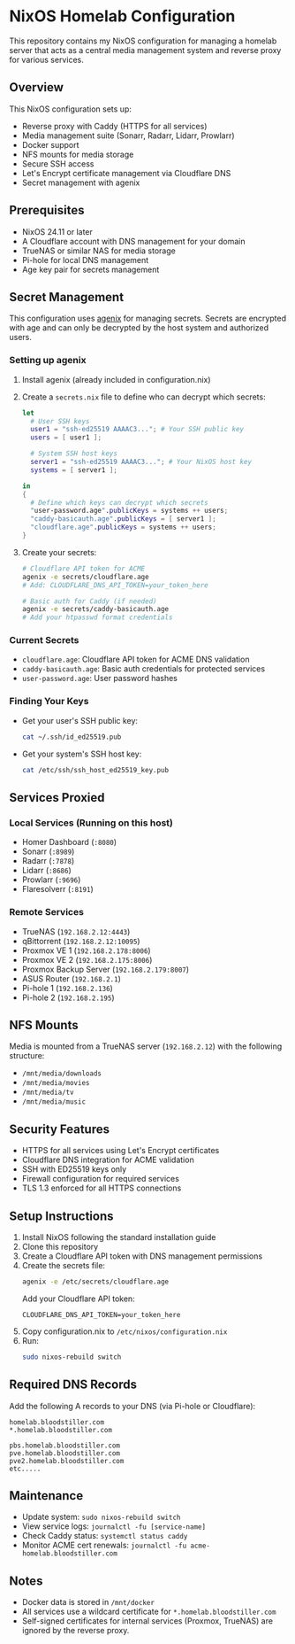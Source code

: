 # NixOS Homelab Configuration

This repository contains my NixOS configuration for managing a homelab server that acts as a central media management system and reverse proxy for various services.

## Overview

This NixOS configuration sets up:
- Reverse proxy with Caddy (HTTPS for all services)
- Media management suite (Sonarr, Radarr, Lidarr, Prowlarr)
- Docker support
- NFS mounts for media storage
- Secure SSH access
- Let's Encrypt certificate management via Cloudflare DNS
- Secret management with agenix

## Prerequisites

- NixOS 24.11 or later
- A Cloudflare account with DNS management for your domain
- TrueNAS or similar NAS for media storage
- Pi-hole for local DNS management
- Age key pair for secrets management

## Secret Management

This configuration uses [agenix](https://github.com/ryantm/agenix) for managing secrets. Secrets are encrypted with age and can only be decrypted by the host system and authorized users.

### Setting up agenix

1. Install agenix (already included in configuration.nix)

2. Create a `secrets.nix` file to define who can decrypt which secrets:
   ```nix
   let 
     # User SSH keys
     user1 = "ssh-ed25519 AAAAC3..."; # Your SSH public key
     users = [ user1 ];

     # System SSH host keys
     server1 = "ssh-ed25519 AAAAC3..."; # Your NixOS host key
     systems = [ server1 ];

   in
   {
     # Define which keys can decrypt which secrets
     "user-password.age".publicKeys = systems ++ users;
     "caddy-basicauth.age".publicKeys = [ server1 ];
     "cloudflare.age".publicKeys = systems ++ users;
   }
   ```

3. Create your secrets:
   ```bash
   # Cloudflare API token for ACME
   agenix -e secrets/cloudflare.age
   # Add: CLOUDFLARE_DNS_API_TOKEN=your_token_here

   # Basic auth for Caddy (if needed)
   agenix -e secrets/caddy-basicauth.age
   # Add your htpasswd format credentials
   ```

### Current Secrets
- `cloudflare.age`: Cloudflare API token for ACME DNS validation
- `caddy-basicauth.age`: Basic auth credentials for protected services
- `user-password.age`: User password hashes

### Finding Your Keys
- Get your user's SSH public key:
  ```bash
  cat ~/.ssh/id_ed25519.pub
  ```
- Get your system's SSH host key:
  ```bash
  cat /etc/ssh/ssh_host_ed25519_key.pub
  ```

## Services Proxied

### Local Services (Running on this host)
- Homer Dashboard (`:8080`)
- Sonarr (`:8989`)
- Radarr (`:7878`)
- Lidarr (`:8686`)
- Prowlarr (`:9696`)
- Flaresolverr (`:8191`)

### Remote Services
- TrueNAS (`192.168.2.12:4443`)
- qBittorrent (`192.168.2.12:10095`)
- Proxmox VE 1 (`192.168.2.178:8006`)
- Proxmox VE 2 (`192.168.2.175:8006`)
- Proxmox Backup Server (`192.168.2.179:8007`)
- ASUS Router (`192.168.2.1`)
- Pi-hole 1 (`192.168.2.136`)
- Pi-hole 2 (`192.168.2.195`)

## NFS Mounts

Media is mounted from a TrueNAS server (`192.168.2.12`) with the following structure:
- `/mnt/media/downloads`
- `/mnt/media/movies`
- `/mnt/media/tv`
- `/mnt/media/music`

## Security Features

- HTTPS for all services using Let's Encrypt certificates
- Cloudflare DNS integration for ACME validation
- SSH with ED25519 keys only
- Firewall configuration for required services
- TLS 1.3 enforced for all HTTPS connections

## Setup Instructions

1. Install NixOS following the standard installation guide
2. Clone this repository
3. Create a Cloudflare API token with DNS management permissions
4. Create the secrets file:
   ```bash
   agenix -e /etc/secrets/cloudflare.age
   ```
   Add your Cloudflare API token:
   ```
   CLOUDFLARE_DNS_API_TOKEN=your_token_here
   ```
5. Copy configuration.nix to `/etc/nixos/configuration.nix`
6. Run:
   ```bash
   sudo nixos-rebuild switch
   ```

## Required DNS Records

Add the following A records to your DNS (via Pi-hole or Cloudflare):
```
homelab.bloodstiller.com
*.homelab.bloodstiller.com

pbs.homelab.bloodstiller.com
pve.homelab.bloodstiller.com
pve2.homelab.bloodstiller.com
etc.....
```

## Maintenance

- Update system: `sudo nixos-rebuild switch`
- View service logs: `journalctl -fu [service-name]`
- Check Caddy status: `systemctl status caddy`
- Monitor ACME cert renewals: `journalctl -fu acme-homelab.bloodstiller.com`

## Notes

- Docker data is stored in `/mnt/docker`
- All services use a wildcard certificate for `*.homelab.bloodstiller.com`
- Self-signed certificates for internal services (Proxmox, TrueNAS) are ignored by the reverse proxy. 
